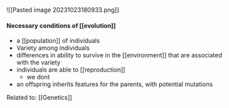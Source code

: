 ![[Pasted image 20231023180933.png]]

#### Necessary conditions of [[evolution]]
- a [[population]] of individuals
- Variety among individuals
- differences in ability to survive in the [[environment]] that are associated with the variety
- individuals are able to [[reproduction]]
	- we dont
- an offspring inherits features for the parents, with potential mutations

Related to: [[Genetics]]
